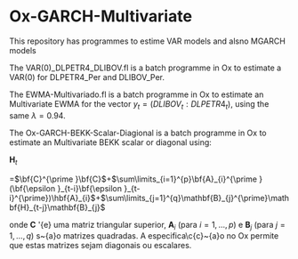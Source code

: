 # Ox-GARCH-Multivariate

This repository has programmes to estime VAR models and alsno MGARCH models

The VAR(0)_DLPETR4_DLIBOV.fl is a batch programme in Ox to estimate a VAR(0)
for DLPETR4_Per and DLIBOV_Per.

The EWMA-Multivariado.fl is a batch programme in Ox to estimate an Multivariate EWMA 
for the vector $y_{t}=(DLIBOV_{t} : DLPETR4_{t})$, using the same $\lambda = 0.94$.

The Ox-GARCH-BEKK-Scalar-Diagional is a batch programme in Ox to estimate an Multivariate
BEKK scalar or diagonal using:

$\mathbf{H}_{t}$




=$\bf{C}^{\prime }\bf{C}$+$\sum\limits_{i=1}^{p}\bf{A}_{i}^{\prime }(\bf{\epsilon }_{t-i}\bf{\epsilon }_{t-i}^{\prime})\hbf{A}_{i}$+$\sum\limits_{j=1}^{q}\mathbf{B}_{j}^{\prime}\mathbf{H}_{t-j}\mathbf{B}_{j}$

onde $\mathbf{C}$ \'{e} uma matriz triangular superior$,$ $\mathbf{A}_{i}$
(para $i=1,...,p$) e $\mathbf{B}_{j}$ (para $j=1,...,q$) s\~{a}o matrizes
quadradas. A especifica\c{c}\~{a}o no Ox permite que estas matrizes sejam
diagonais ou escalares.
